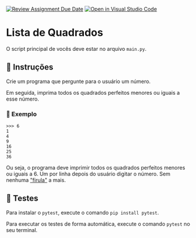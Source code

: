 [![Review Assignment Due Date](https://classroom.github.com/assets/deadline-readme-button-24ddc0f5d75046c5622901739e7c5dd533143b0c8e959d652212380cedb1ea36.svg)](https://classroom.github.com/a/szrh6HAP)
[![Open in Visual Studio Code](https://classroom.github.com/assets/open-in-vscode-718a45dd9cf7e7f842a935f5ebbe5719a5e09af4491e668f4dbf3b35d5cca122.svg)](https://classroom.github.com/online_ide?assignment_repo_id=10841268&assignment_repo_type=AssignmentRepo)
# Lista de Quadrados

O script principal de vocês deve estar no arquivo `main.py`.

## 📝 Instruções

Crie um programa que pergunte para o usuário um número.

Em seguida, imprima todos os quadrados perfeitos menores ou iguais a esse número.

### 📝 Exemplo

```
>>> 6
1
4
9
16
25
36
```

Ou seja, o programa deve imprimir todos os quadrados perfeitos menores ou iguais a 6.
Um por linha depois do usuário digitar o número.
Sem nenhuma ["firula"](https://www.dicio.com.br/firula/) a mais.

## 🧪 Testes

Para instalar o `pytest`, execute o comando `pip install pytest`.

Para executar os testes de forma automática, execute o comando `pytest` no seu terminal.
